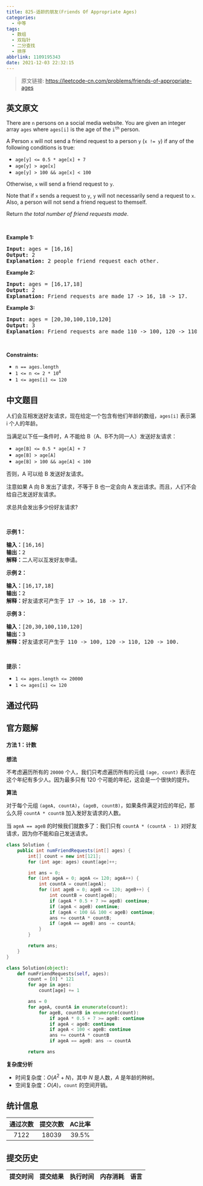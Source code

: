 ```yaml
---
title: 825-适龄的朋友(Friends Of Appropriate Ages)
categories:
  - 中等
tags:
  - 数组
  - 双指针
  - 二分查找
  - 排序
abbrlink: 1109195343
date: 2021-12-03 22:32:15
---
```


> 原文链接: https://leetcode-cn.com/problems/friends-of-appropriate-ages


## 英文原文
<div><p>There are <code>n</code> persons on a social media website. You are given an integer array <code>ages</code> where <code>ages[i]</code> is the age of the <code>i<sup>th</sup></code> person.</p>

<p>A Person <code>x</code> will not send a friend request to a person <code>y</code> (<code>x != y</code>) if any of the following conditions is true:</p>

<ul>
	<li><code>age[y] &lt;= 0.5 * age[x] + 7</code></li>
	<li><code>age[y] &gt; age[x]</code></li>
	<li><code>age[y] &gt; 100 &amp;&amp; age[x] &lt; 100</code></li>
</ul>

<p>Otherwise, <code>x</code> will send a friend request to <code>y</code>.</p>

<p>Note that if <code>x</code> sends a request to <code>y</code>, <code>y</code> will not necessarily send a request to <code>x</code>. Also, a person will not send a friend request to themself.</p>

<p>Return <em>the total number of friend requests made</em>.</p>

<p>&nbsp;</p>
<p><strong>Example 1:</strong></p>

<pre>
<strong>Input:</strong> ages = [16,16]
<strong>Output:</strong> 2
<strong>Explanation:</strong> 2 people friend request each other.
</pre>

<p><strong>Example 2:</strong></p>

<pre>
<strong>Input:</strong> ages = [16,17,18]
<strong>Output:</strong> 2
<strong>Explanation:</strong> Friend requests are made 17 -&gt; 16, 18 -&gt; 17.
</pre>

<p><strong>Example 3:</strong></p>

<pre>
<strong>Input:</strong> ages = [20,30,100,110,120]
<strong>Output:</strong> 3
<strong>Explanation:</strong> Friend requests are made 110 -&gt; 100, 120 -&gt; 110, 120 -&gt; 100.
</pre>

<p>&nbsp;</p>
<p><strong>Constraints:</strong></p>

<ul>
	<li><code>n == ages.length</code></li>
	<li><code>1 &lt;= n &lt;= 2 * 10<sup>4</sup></code></li>
	<li><code>1 &lt;= ages[i] &lt;= 120</code></li>
</ul>
</div>

## 中文题目
<div><p>人们会互相发送好友请求，现在给定一个包含有他们年龄的数组，<code>ages[i]</code> 表示第 i 个人的年龄。</p>

<p>当满足以下任一条件时，A 不能给 B（A、B不为同一人）发送好友请求：</p>

<ul>
	<li><code>age[B] <= 0.5 * age[A] + 7</code></li>
	<li><code>age[B] > age[A]</code></li>
	<li><code>age[B] > 100 && age[A] < 100</code></li>
</ul>

<p>否则，A 可以给 B 发送好友请求。</p>

<p>注意如果 A 向 B 发出了请求，不等于 B 也一定会向 A 发出请求。而且，人们不会给自己发送好友请求。 </p>

<p>求总共会发出多少份好友请求?</p>

<p> </p>

<p><strong>示例 1：</strong></p>

<pre>
<strong>输入：</strong>[16,16]
<strong>输出：</strong>2
<strong>解释：</strong>二人可以互发好友申请。
</pre>

<p><strong>示例 2：</strong></p>

<pre>
<strong>输入：</strong>[16,17,18]
<strong>输出：</strong>2
<strong>解释：</strong>好友请求可产生于 17 -> 16, 18 -> 17.</pre>

<p><strong>示例 3：</strong></p>

<pre>
<strong>输入：</strong>[20,30,100,110,120]
<strong>输出：</strong>3
<strong>解释：</strong>好友请求可产生于 110 -> 100, 120 -> 110, 120 -> 100.
</pre>

<p> </p>

<p><strong>提示：</strong></p>

<ul>
	<li><code>1 <= ages.length <= 20000</code></li>
	<li><code>1 <= ages[i] <= 120</code></li>
</ul>
</div>

## 通过代码
<RecoDemo>
</RecoDemo>


## 官方题解
#### 方法 1：计数

**想法**

不考虑遍历所有的 `20000` 个人，我们只考虑遍历所有的元组 `(age, count)` 表示在这个年纪有多少人。因为最多只有 120 个可能的年纪，这会是一个很快的提升。

**算法**

对于每个元组 `(ageA, countA)`，`(ageB, countB)`，如果条件满足对应的年纪，那么久将 `countA * countB` 加入发好友请求的人数。

当 `ageA == ageB` 的时候我们就数多了：我们只有 `countA * (countA - 1)` 对好友请求，因为你不能和自己发送请求。

```Java []
class Solution {
    public int numFriendRequests(int[] ages) {
        int[] count = new int[121];
        for (int age: ages) count[age]++;

        int ans = 0;
        for (int ageA = 0; ageA <= 120; ageA++) {
            int countA = count[ageA];
            for (int ageB = 0; ageB <= 120; ageB++) {
                int countB = count[ageB];
                if (ageA * 0.5 + 7 >= ageB) continue;
                if (ageA < ageB) continue;
                if (ageA < 100 && 100 < ageB) continue;
                ans += countA * countB;
                if (ageA == ageB) ans -= countA;
            }
        }

        return ans;
    }
}
```

```Python []
class Solution(object):
    def numFriendRequests(self, ages):
        count = [0] * 121
        for age in ages:
            count[age] += 1

        ans = 0
        for ageA, countA in enumerate(count):
            for ageB, countB in enumerate(count):
                if ageA * 0.5 + 7 >= ageB: continue
                if ageA < ageB: continue
                if ageA < 100 < ageB: continue
                ans += countA * countB
                if ageA == ageB: ans -= countA

        return ans
```


**复杂度分析**

* 时间复杂度：$O(A^2 + N)$，其中 $N$ 是人数，$A$ 是年龄的种树。
* 空间复杂度：$O(A)$，`count` 的空间开销。

## 统计信息
| 通过次数 | 提交次数 | AC比率 |
| :------: | :------: | :------: |
|    7122    |    18039    |   39.5%   |

## 提交历史
| 提交时间 | 提交结果 | 执行时间 |  内存消耗  | 语言 |
| :------: | :------: | :------: | :--------: | :--------: |
